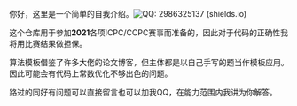 你好，这里是一个简单的自我介绍。![QQ: 2986325137 (shields.io)](https://img.shields.io/badge/QQ-2986325137-lightgrey)



这个仓库用于参加**2021**各项ICPC/CCPC赛事而准备的，因此对于代码的正确性我将用比赛结果做担保。



算法模板借鉴了许多大佬的论文博客，但主体都是以自己手写的题当作模板应用。因此可能会有代码上常数优化不够出色的问题。



路过的同好有问题可以直接留言也可以加我QQ，在能力范围内我讲为你解答。

